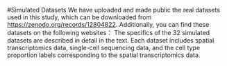 #Simulated Datasets
We have uploaded and made public the real datasets used in this study, which can be downloaded from https://zenodo.org/records/12804822. Additionally, you can find these datasets on the following websites：
 The specifics of the 32 simulated datasets are described in detail in the text. Each dataset includes spatial transcriptomics data, single-cell sequencing data, and the cell type proportion labels corresponding to the spatial transcriptomics data.

